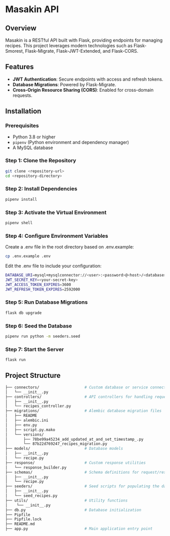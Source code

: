 # Masakin API

## Overview

Masakin is a RESTful API built with Flask, providing endpoints for managing recipes. This project leverages modern technologies such as Flask-Smorest, Flask-Migrate, Flask-JWT-Extended, and Flask-CORS.

## Features

- **JWT Authentication**: Secure endpoints with access and refresh tokens.
- **Database Migrations**: Powered by Flask-Migrate.
- **Cross-Origin Resource Sharing (CORS)**: Enabled for cross-domain requests.

## Installation

### Prerequisites

- Python 3.8 or higher
- `pipenv` (Python environment and dependency manager)
- A MySQL database 

### Step 1: Clone the Repository

```bash
git clone <repository-url>
cd <repository-directory>
```

### Step 2: Install Dependencies
```bash
pipenv install
```

### Step 3: Activate the Virtual Environment
```bash
pipenv shell
```

### Step 4: Configure Environment Variables
Create a .env file in the root directory based on .env.example:

```bash
cp .env.example .env
```

Edit the .env file to include your configuration:

```bash
DATABASE_URI=mysql+mysqlconnector://<user>:<password>@<host>/<database>
JWT_SECRET_KEY=<your-secret-key>
JWT_ACCESS_TOKEN_EXPIRES=3600
JWT_REFRESH_TOKEN_EXPIRES=2592000
```

### Step 5: Run Database Migrations
```bash
flask db upgrade
```

### Step 6: Seed the Database
```bash
pipenv run python -m seeders.seed
```

### Step 7: Start the Server
```bash
flask run
```

## Project Structure
```bash
├── connectors/                    # Custom database or service connectors
│   └── __init__.py
├── controllers/                   # API controllers for handling requests
│   ├── __init__.py
│   └── recipes_controller.py
├── migrations/                    # Alembic database migration files
│   ├── README
│   ├── alembic.ini
│   ├── env.py
│   ├── script.py.mako
│   └── versions/
│       ├── 78be99a45234_add_updated_at_and_set_timestamp_.py
│       └── 87b22d769247_recipes_migration.py
├── models/                        # Database models
│   ├── __init__.py
│   └── recipe.py
├── response/                      # Custom response utilities
│   └── response_builder.py
├── schemas/                       # Schema definitions for request/response validation
│   ├── __init__.py
│   └── recipe.py
├── seeders/                       # Seed scripts for populating the database
│   ├── __init__.py
│   └── seed_recipes.py
├── utils/                         # Utility functions
│    └── __init__.py
├── db.py                          # Database initialization
├── Pipfile
├── Pipfile.lock
├── README.md
├── app.py                         # Main application entry point
```